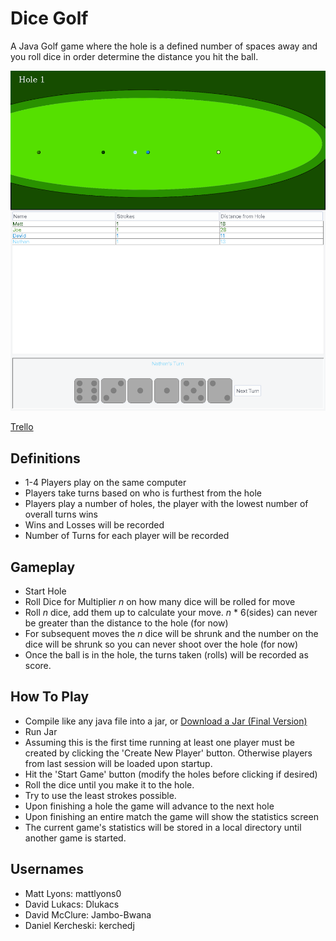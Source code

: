 # Dice Golf

A Java Golf game where the hole is a defined number of spaces away and you roll dice in order determine the distance you hit the ball.

![Screenshot](Screenshot.png)

[Trello](https://trello.com/b/rMvKnNd1/dicegame-project)

## Definitions
* 1-4 Players play on the same computer
* Players take turns based on who is furthest from the hole
* Players play a number of holes, the player with the lowest number of overall turns wins
* Wins and Losses will be recorded
* Number of Turns for each player will be recorded

## Gameplay
* Start Hole
* Roll Dice for Multiplier *n* on how many dice will be rolled for move
* Roll *n* dice, add them up to calculate your move. *n* * 6(sides) can never be greater than the distance to the hole (for now)
* For subsequent moves the *n* dice will be shrunk and the number on the dice will be shrunk so you can never shoot over the hole (for now)
* Once the ball is in the hole, the turns taken (rolls) will be recorded as score.

## How To Play
* Compile like any java file into a jar, or [Download a Jar (Final Version)](http://mattlyons.net/downloads/school/cse360/DiceGameFinal.jar)
* Run Jar
* Assuming this is the first time running at least one player must be created by clicking the 'Create New Player' button. Otherwise players from last session will be loaded upon startup.
* Hit the 'Start Game' button (modify the holes before clicking if desired)
* Roll the dice until you make it to the hole.
* Try to use the least strokes possible.
* Upon finishing a hole the game will advance to the next hole
* Upon finishing an entire match the game will show the statistics screen
* The current game's statistics will be stored in a local directory until another game is started.


## Usernames
* Matt Lyons: mattlyons0
* David Lukacs: Dlukacs
* David McClure: Jambo-Bwana
* Daniel Kercheski: kerchedj 
